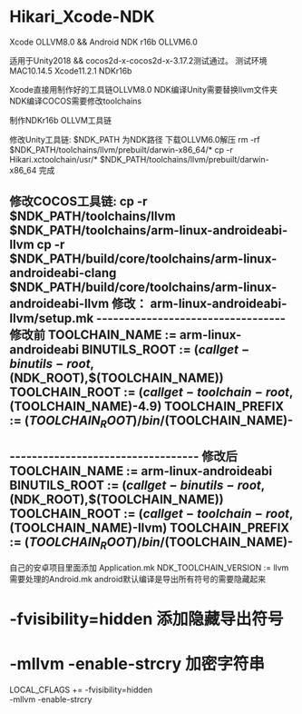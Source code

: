 # Hikari_Xcode-NDK
Xcode OLLVM8.0 &amp;&amp; Android NDK r16b OLLVM6.0

适用于Unity2018 && cocos2d-x-cocos2d-x-3.17.2测试通过。
测试环境MAC10.14.5 Xcode11.2.1 NDKr16b

Xcode直接用制作好的工具链OLLVM8.0
NDK编译Unity需要替换llvm文件夹
NDK编译COCOS需要修改toolchains

制作NDKr16b OLLVM工具链

修改Unity工具链:
$NDK_PATH 为NDK路径
下载OLLVM6.0解压
rm -rf $NDK_PATH/toolchains/llvm/prebuilt/darwin-x86_64/*
cp -r Hikari.xctoolchain/usr/* $NDK_PATH/toolchains/llvm/prebuilt/darwin-x86_64
完成

修改COCOS工具链:
cp -r $NDK_PATH/toolchains/llvm $NDK_PATH/toolchains/arm-linux-androideabi-llvm
cp -r $NDK_PATH/build/core/toolchains/arm-linux-androideabi-clang $NDK_PATH/build/core/toolchains/arm-linux-androideabi-llvm
修改：
arm-linux-androideabi-llvm/setup.mk
---------------------------------- 修改前
TOOLCHAIN_NAME := arm-linux-androideabi
BINUTILS_ROOT := $(call get-binutils-root,$(NDK_ROOT),$(TOOLCHAIN_NAME))
TOOLCHAIN_ROOT := $(call get-toolchain-root,$(TOOLCHAIN_NAME)-4.9)
TOOLCHAIN_PREFIX := $(TOOLCHAIN_ROOT)/bin/$(TOOLCHAIN_NAME)-
----------------------------------
---------------------------------- 修改后
TOOLCHAIN_NAME := arm-linux-androideabi
BINUTILS_ROOT := $(call get-binutils-root,$(NDK_ROOT),$(TOOLCHAIN_NAME))
TOOLCHAIN_ROOT := $(call get-toolchain-root,$(TOOLCHAIN_NAME)-llvm)
TOOLCHAIN_PREFIX := $(TOOLCHAIN_ROOT)/bin/$(TOOLCHAIN_NAME)-
----------------------------------
自己的安卓项目里面添加
Application.mk
NDK_TOOLCHAIN_VERSION := llvm
需要处理的Android.mk
android默认编译是导出所有符号的需要隐藏起来
# -fvisibility=hidden 添加隐藏导出符号
# -mllvm -enable-strcry 加密字符串
LOCAL_CFLAGS += -fvisibility=hidden \
                -mllvm -enable-strcry
